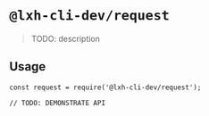 # `@lxh-cli-dev/request`

> TODO: description

## Usage

```
const request = require('@lxh-cli-dev/request');

// TODO: DEMONSTRATE API
```
